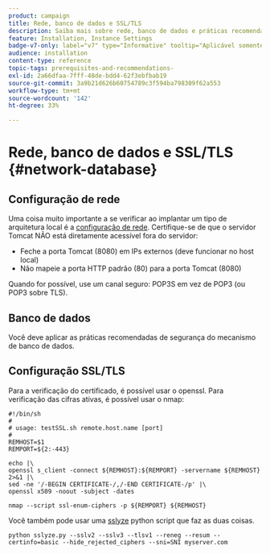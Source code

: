 ```yaml
---
product: campaign
title: Rede, banco de dados e SSL/TLS
description: Saiba mais sobre rede, banco de dados e práticas recomendadas de configuração SSL/TLS
feature: Installation, Instance Settings
badge-v7-only: label="v7" type="Informative" tooltip="Aplicável somente ao Campaign Classic v7"
audience: installation
content-type: reference
topic-tags: prerequisites-and-recommendations-
exl-id: 2a66dfaa-7fff-48de-bdd4-62f3ebfbab19
source-git-commit: 3a9b21d626b60754789c3f594ba798309f62a553
workflow-type: tm+mt
source-wordcount: '142'
ht-degree: 33%

---
```


# Rede, banco de dados e SSL/TLS {#network-database}



## Configuração de rede

Uma coisa muito importante a se verificar ao implantar um tipo de arquitetura local é a [configuração de rede](../../installation/using/network-configuration.md). Certifique-se de que o servidor Tomcat NÃO está diretamente acessível fora do servidor:

* Feche a porta Tomcat (8080) em IPs externos (deve funcionar no host local)
* Não mapeie a porta HTTP padrão (80) para a porta Tomcat (8080)

Quando for possível, use um canal seguro: POP3S em vez de POP3 (ou POP3 sobre TLS).

## Banco de dados

Você deve aplicar as práticas recomendadas de segurança do mecanismo de banco de dados.

## Configuração SSL/TLS

Para a verificação do certificado, é possível usar o openssl. Para verificação das cifras ativas, é possível usar o nmap:

```
#!/bin/sh
#
# usage: testSSL.sh remote.host.name [port]
#
REMHOST=$1
REMPORT=${2:-443}
 
echo |\
openssl s_client -connect ${REMHOST}:${REMPORT} -servername ${REMHOST} 2>&1 |\
sed -ne '/-BEGIN CERTIFICATE-/,/-END CERTIFICATE-/p' |\
openssl x509 -noout -subject -dates
   
nmap --script ssl-enum-ciphers -p ${REMPORT} ${REMHOST}
```

Você também pode usar uma [sslyze](https://github.com/nabla-c0d3/sslyze/releases) python script que faz as duas coisas.

```
python sslyze.py --sslv2 --sslv3 --tlsv1 --reneg --resum --certinfo=basic --hide_rejected_ciphers --sni=SNI myserver.com
```
